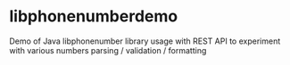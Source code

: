 # libphonenumberdemo
Demo of Java libphonenumber library usage with REST API to experiment with various numbers parsing / validation / formatting
